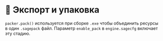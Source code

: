 # 📘 Экспорт и упаковка

`packer.pack()` используется при сборке `.exe` чтобы объединить
ресурсы в один `.sagepack` файл. Параметр `enable_pack` в
`engine.sagecfg` включает эту стадию.

